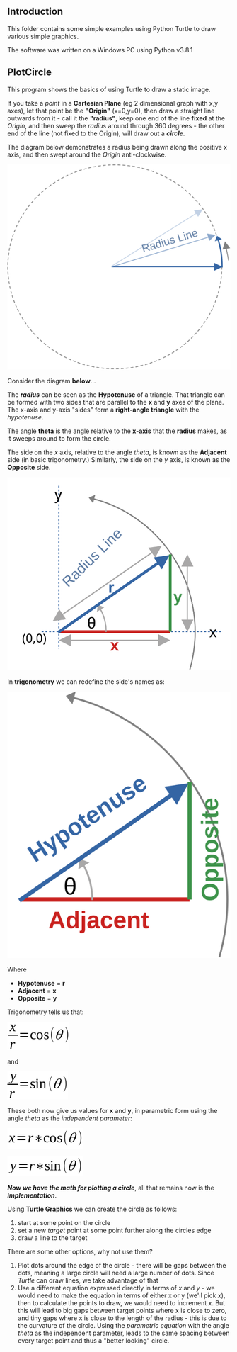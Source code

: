 ## Introduction
This folder contains some simple examples using Python Turtle to draw various simple graphics.

The software was written on a Windows PC using Python v3.8.1

## PlotCircle
This program shows the basics of using Turtle to draw a static image.

If you take a *point* in a **Cartesian Plane** (eg 2 dimensional graph with x,y axes), let that point be the **"Origin"** (x=0,y=0), then draw a straight line outwards from it - call it the **"radius"**, keep one end of the line **fixed** at the *Origin*, and then sweep the *radius* around through 360 degrees - the other end of the line (not fixed to the Origin), will draw out a ***circle***.

The diagram below demonstrates a radius being drawn along the positive x axis, and then swept around the *Origin* anti-clockwise.

![A radius rotating around an origin, drawing a circle](./images/plotcircle_radius.svg)

Consider the diagram **below**...

The ***radius*** can be seen as the **Hypotenuse** of a triangle.  That triangle can be formed with two sides that are parallel to the **x** and **y** axes of the plane.  The x-axis and y-axis "sides" form a **right-angle triangle** with the *hypotenuse*.

The angle **theta** is the angle relative to the **x-axis** that the **radius** makes, as it sweeps around to form the circle.

The side on the *x* axis, relative to the angle *theta*, is known as the **Adjacent** side (in basic trigonometry.)  Similarly, the side on the *y* axis, is known as the **Opposite** side.

![The radius forms the hypotenuse of a triangle](./images/plotcircle_trig.svg)

In **trigonometry** we can redefine the side's names as:

![Formula for x/r](./images/plotcircle_triangle.svg)

Where
- **Hypotenuse** = **r**
- **Adjacent** = **x**
- **Opposite** = **y**

Trigonometry tells us that:

![Formula for x/r](./images/xrfraction.png)

and 

![Formula for x/r](./images/yrfraction.png)

These both now give us values for **x** and **y**, in parametric form using the angle *theta* as the *independent parameter*:

![Formula for x](./images/xcoord.png)

![Formula for y](./images/ycoord.png)

***Now we have the math for plotting a circle***, all that remains now is the ***implementation***.

Using **Turtle Graphics** we can create the circle as follows:
1. start at some point on the circle
1. set a new *target* point at some point further along the circles edge
1. draw a line to the target

There are some other options, why not use them?
1. Plot dots around the edge of the circle - there will be gaps between the dots, meaning a large circle will need a large number of dots.  Since *Turtle* can draw lines, we take advantage of that
1. Use a different equation expressed directly in terms of *x* and *y* - we would need to make the equation in terms of either x or y (we'll pick *x*), then to calculate the points to draw, we would need to increment *x*.  But this will lead to big gaps between target points where x is close to zero, and tiny gaps where x is close to the length of the radius - this is due to the curvature of the circle.
Using the *parametric equation* with the angle *theta* as the independent parameter, leads to the same spacing between every target point and thus a "better looking" circle.
